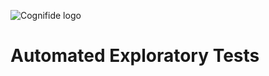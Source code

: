 ![Cognifide logo](http://cognifide.github.io/images/cognifide-logo.png)
# Automated Exploratory Tests